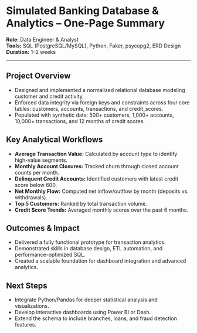 # Simulated Banking Database & Analytics – One-Page Summary

**Role:** Data Engineer & Analyst  
**Tools:** SQL (PostgreSQL/MySQL), Python, Faker, psycopg2, ERD Design  
**Duration:** 1–2 weeks  

---

## Project Overview
- Designed and implemented a normalized relational database modeling customer and credit activity.
- Enforced data integrity via foreign keys and constraints across four core tables: customers, accounts, transactions, and credit_scores.
- Populated with synthetic data: 500+ customers, 1,000+ accounts, 10,000+ transactions, and 12 months of credit scores.

## Key Analytical Workflows
- **Average Transaction Value:** Calculated by account type to identify high-value segments.
- **Monthly Account Closures:** Tracked churn through closed account counts per month.
- **Delinquent Credit Accounts:** Identified customers with latest credit score below 600.
- **Net Monthly Flow:** Computed net inflow/outflow by month (deposits vs. withdrawals).
- **Top 5 Customers:** Ranked by total transaction volume.
- **Credit Score Trends:** Averaged monthly scores over the past 6 months.

## Outcomes & Impact
- Delivered a fully functional prototype for transaction analytics.
- Demonstrated skills in database design, ETL automation, and performance-optimized SQL.
- Created a scalable foundation for dashboard integration and advanced analytics.

## Next Steps
- Integrate Python/Pandas for deeper statistical analysis and visualizations.
- Develop interactive dashboards using Power BI or Dash.
- Extend the schema to include branches, loans, and fraud detection features.
